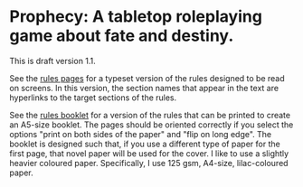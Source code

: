# Prophecy: A tabletop roleplaying game about fate and destiny.

This is draft version 1.1.

See the [rules pages](prophecy_pages.pdf) for a typeset version of the rules designed to be read on screens. In this version, the section names that appear in the text are hyperlinks to the target sections of the rules.

See the [rules booklet](prophecy_booklet.pdf) for a version of the rules that can be printed to create an A5-size booklet. The pages should be oriented correctly if you select the options "print on both sides of the paper" and "flip on long edge". The booklet is designed such that, if you use a different type of paper for the first page, that novel paper will be used for the cover. I like to use a slightly heavier coloured paper.  Specifically, I use 125 gsm, A4-size, lilac-coloured paper.
